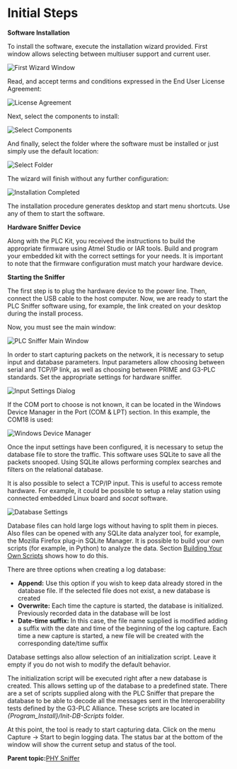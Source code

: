 # Initial Steps

**Software Installation**

To install the software, execute the installation wizard provided. First window allows selecting between multiuser support and current user.

![](GUID-7DFC0A17-1094-48BE-AB5C-D6F73DF71546-low.png "First Wizard Window")

Read, and accept terms and conditions expressed in the End User License Agreement:

![](GUID-7D72CD00-0676-432E-B0A9-B01D996D9008-low.png "License Agreement")

Next, select the components to install:

![](GUID-B9803C03-E241-4DE0-81B5-B6B2FEB5A25E-low.png "Select Components")

And finally, select the folder where the software must be installed or just simply use the default location:

![](GUID-AB06344C-CE17-453E-997A-88391E25E05F-low.png "Select Folder")

The wizard will finish without any further configuration:

![](GUID-D0B6C698-699F-424D-8ABB-237063BE9714-low.png "Installation Completed")

The installation procedure generates desktop and start menu shortcuts. Use any of them to start the software.

**Hardware Sniffer Device**

Along with the PLC Kit, you received the instructions to build the appropriate firmware using Atmel Studio or IAR tools. Build and program your embedded kit with the correct settings for your needs. It is important to note that the firmware configuration must match your hardware device.

**Starting the Sniffer**

The first step is to plug the hardware device to the power line. Then, connect the USB cable to the host computer. Now, we are ready to start the PLC Sniffer software using, for example, the link created on your desktop during the install process.

Now, you must see the main window:

![](GUID-86243339-5E0C-4D82-9012-38DCB2E926AF-low.png "PLC Sniffer Main Window")

In order to start capturing packets on the network, it is necessary to setup input and database parameters. Input parameters allow choosing between serial and TCP/IP link, as well as choosing between PRIME and G3-PLC standards. Set the appropriate settings for hardware sniffer.

![](GUID-36C7BE71-710F-4AC6-A7EE-8E5B2833F25D-low.png "Input Settings Dialog")

If the COM port to choose is not known, it can be located in the Windows Device Manager in the Port \(COM & LPT\) section. In this example, the COM18 is used:

![](GUID-D46948F7-50D6-4448-9EE7-A8E9698455BD-low.png "Windows Device Manager")

Once the input settings have been configured, it is necessary to setup the database file to store the traffic. This software uses SQLite to save all the packets snooped. Using SQLite allows performing complex searches and filters on the relational database.

It is also possible to select a TCP/IP input. This is useful to access remote hardware. For example, it could be possible to setup a relay station using connected embedded Linux board and *socat* software.

![](GUID-810AC0C1-7DFC-4550-9995-7E80825357ED-low.png "Database Settings")

Database files can hold large logs without having to split them in pieces. Also files can be opened with any SQLite data analyzer tool, for example, the Mozilla Firefox plug-in SQLite Manager. It is possible to build your own scripts \(for example, in Python\) to analyze the data. Section [Building Your Own Scripts](GUID-E8D21C65-D545-4625-B32C-B6355F23BF83.md#) shows how to do this.

There are three options when creating a log database:

-   **Append:** Use this option if you wish to keep data already stored in the database file. If the selected file does not exist, a new database is created
-   **Overwrite:** Each time the capture is started, the database is initialized. Previously recorded data in the database will be lost
-   **Date-time suffix:** In this case, the file name supplied is modified adding a suffix with the date and time of the beginning of the log capture. Each time a new capture is started, a new file will be created with the corresponding date/time suffix

Database settings also allow selection of an initialization script. Leave it empty if you do not wish to modify the default behavior.

The initialization script will be executed right after a new database is created. This allows setting up of the database to a predefined state. There are a set of scripts supplied along with the PLC Sniffer that prepare the database to be able to decode all the messages sent in the Interoperability tests defined by the G3-PLC Alliance. These scripts are located in *\{Program\_Install\}/Init-DB-Scripts* folder.

At this point, the tool is ready to start capturing data. Click on the menu Capture → Start to begin logging data. The status bar at the bottom of the window will show the current setup and status of the tool.

**Parent topic:**[PHY Sniffer](GUID-8D66ECA9-8C74-42B9-8915-33D381579FBB.md)

